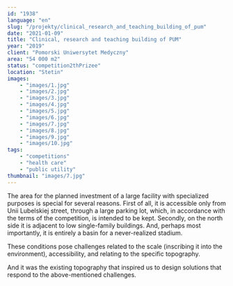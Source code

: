 ```yaml
---
id: "1938"
language: "en"
slug: "/projekty/clinical_research_and_teaching_building_of_pum"
date: "2021-01-09"
title: "Clinical, research and teaching building of PUM"
year: "2019"
client: "Pomorski Uniwersytet Medyczny"
area: "54 000 m2"
status: "competition2thPrizee"
location: "Stetin"
images: 
    - "images/1.jpg"
    - "images/2.jpg"
    - "images/3.jpg"
    - "images/4.jpg"    
    - "images/5.jpg"    
    - "images/6.jpg"    
    - "images/7.jpg"    
    - "images/8.jpg"    
    - "images/9.jpg"    
    - "images/10.jpg"    
tags: 
    - "competitions"
    - "health care"
    - "public utility"
thumbnail: "images/7.jpg"
---
```

The area for the planned investment of a&nbsp;large facility with specialized purposes is special for several reasons. First of all, it is accessible only from Unii Lubelskiej street, through a&nbsp;large parking lot, which, in accordance with the terms of the competition, is intended to be kept. Secondly, on the north side it is adjacent to low single-family buildings. And, perhaps most importantly, it is entirely a basin for a never-realized stadium.

These conditions pose challenges related to the scale (inscribing it into the environment), accessibility, and relating to the specific topography.

And it was the existing topography that inspired us to design solutions that respond to the above-mentioned challenges.